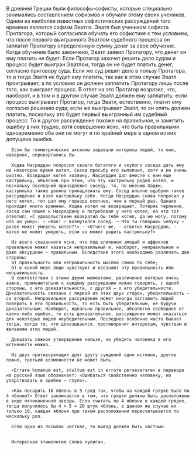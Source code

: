    В древней Греции были философы-софисты, которые специально занимались составлением софизмов и обучали этому своих учеников. Одним из наиболее известных софистических рассуждений того времени является софизм Эватла.
      Эватл был учеником софиста Протагора, который согласился обучать его софистике с тем условием, что после первого выигранного Эватлом судебного процесса он заплатит Протагору определенную сумму денег за свое обучение. Когда обучение было закончено, Эватл заявил Протагору, что денег он ему платить не будет. Если Протагор захочет решить дело судом и процесс будет выигран Эватлом, тогда он не будет платить денег, согласно приговору суда. Если же суд решит дело в пользу Протагора, то и тогда Эватл не будет ему платить, так как в этом случае Эватл проигрывает, а по условию он должен заплатить Протагору лишь после того, как выиграет процесс. В ответ на это Протагор возразил, что, наоборот, и в том и в другом случае Эватл должен ему заплатить: если процесс выигрывает Протагор, тогда Эватл, естественно, платит ему согласно решению суда; если же выигрывает Эватл, то он опять должен платить, поскольку это будет первый выигранный им судебный процесс. То и другое рассуждение похоже на правильное, и заметить ошибку в них трудно, хотя совершенно ясно, что быть правильными одновременно оба они не могут и по крайней мере в одном из них допущена ошибка.

      Если бы геометрические аксиомы задевали интересы людей, то они, наверное, опровергались бы.

      Ходжа Насреддин попросил своего богатого и скупого соседа дать ему на некоторое время котел. Сосед просьбу его выполнил, хотя и не очень охотно. Возвращая котел хозяину, Насреддин дал вместе с ним еще кастрюльку, объяснив при этом, что эту кастрюльку родил котел, и поскольку последний принадлежит соседу, то, по мнению Ходжи, кастрюлька также должна принадлежать ему. Сосед вполне одобрил такое рассуждение и взял кастрюльку себе. Когда Насреддин снова попросил у него котел, тот дал ему гораздо охотнее, чем в первый раз. Однако проходит много времени. Ходжа котел не возвращает. Потеряв терпение, сосед сам пошел к Насреддину и потребовал у него котел, на что тот ответил: «С удовольствием возвратил бы тебе котел, да не могу, потому что он умер». – «Как! – возмутился сосед. – Что ты говоришь чепуху – разве может умереть котел?!» – «Отчего же, – ответил Насреддин, – котел не может умереть, если он может родить кастрюльку?»

      Из всего сказанного ясно, что под влиянием эмоций и аффектов правильное может казаться неправильный и, наоборот, неправильное и даже абсурдное – правильным. Вследствие этого необходимо различать две стороны:
      а) правильность или неправильность мыслей самих по себе;
      б) в какой мере люди чувствуют и осознают эту правильность или неправильность.
      В соответствии с этими двумя моментами, различение которых очень важно, применительно к каждому рассуждению можно говорить, с одной стороны, о его доказательности, с другой – о его убедительности. Доказательность связана с первой из этих двух сторон, убедительность – со второй. Неправильное рассуждение может иногда заставить людей поверить в его правильность, то есть быть убедительным, не будучи доказательным. Наоборот, идеально правильное, абсолютно свободное от каких-либо ошибок, то есть доказательное, рассуждение может оказаться для некоторых людей неубедительным. Последнее особенно часто бывает тогда, когда то, что доказывается, противоречит интересам, чувствам и желаниям этих людей.

      Доказать ложное утверждение нельзя, но убедить человека в его истинности можно.

      Из двух противоречащих друг другу суждений одно истинно, другое ложно, третьей возможности не может быть.

      «Errare humanum est, stultum est in errore perseverare» в переводе на русский язык обозначает: «Ошибаться свойственно человеку, но упорствовать в ошибке – глупо».

      «Как посадить 10 яблонь в 5 гряд так, чтобы на каждой грядке было по 4 яблони?» Ответ заключается в том, что грядки должны быть расположены в виде пятиконечной звезды. Если считать по 4 яблони в каждой грядке, тогда получилось бы 4 × 5 = 20 штук яблонь, в данном же случае их только 10, каждая яблоня при таком расположении пересчитывается по нескольку раз.

      Если одна из посылок частная, то вывод должен быть частным.


      Интересная этимология слова хулиган.
